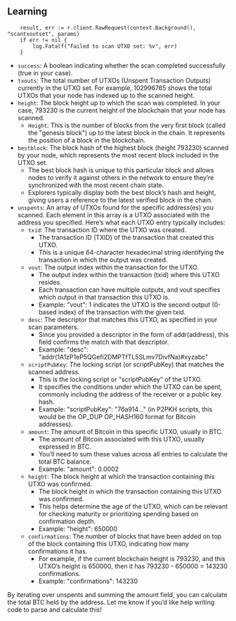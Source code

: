 ## Learning

```(.go)
	result, err := r.client.RawRequest(context.Background(), "scantxoutset", params)
	if err != nil {
		log.Fatalf("Failed to scan UTXO set: %v", err)
	}
```
- `success`: A boolean indicating whether the scan completed successfully (true in your case).
- `txouts`: The total number of UTXOs (Unspent Transaction Outputs) currently in the UTXO set. For example, 102996765 shows the total UTXOs that your node has indexed up to the scanned height.
- `height`: The block height up to which the scan was completed. In your case, 793230 is the current height of the blockchain that your node has scanned.
    - `Height`: This is the number of blocks from the very first block (called the "genesis block") up to the latest block in the chain. It represents the position of a block in the blockchain.
- `bestblock`: The block hash of the highest block (height 793230) scanned by your node, which represents the most recent block included in the UTXO set.
    - The best block hash is unique to this particular block and allows nodes to verify it against others in the network to ensure they’re synchronized with the most recent chain state.
    - Explorers typically display both the best block’s hash and height, giving users a reference to the latest verified block in the chain.
- `unspents`: An array of UTXOs found for the specific address(es) you scanned. Each element in this array is a UTXO associated with the address you specified. Here’s what each UTXO entry typically includes:
    - `txid`: The transaction ID where the UTXO was created.
        - The transaction ID (TXID) of the transaction that created this UTXO.
        - This is a unique 64-character hexadecimal string identifying the transaction in which the output was created.
    - `vout`: The output index within the transaction for the UTXO.
        - The output index within the transaction (txid) where this UTXO resides.
        - Each transaction can have multiple outputs, and vout specifies which output in that transaction this UTXO is.
        - Example: "vout": 1 indicates the UTXO is the second output (0-based index) of the transaction with the given txid.
    - `desc`: The descriptor that matches this UTXO, as specified in your scan parameters.
        - Since you provided a descriptor in the form of addr(address), this field confirms the match with that descriptor.
        - Example: "desc": "addr(1A1zP1eP5QGefi2DMPTfTL5SLmv7DivfNa)#xyzabc"
    - `scriptPubKey`: The locking script (or scriptPubKey) that matches the scanned address.
        - This is the locking script or "scriptPubKey" of the UTXO.
        - It specifies the conditions under which the UTXO can be spent, commonly including the address of the receiver or a public key hash.
        - Example: "scriptPubKey": "76a914..." (in P2PKH scripts, this would be the OP_DUP OP_HASH160 format for Bitcoin addresses).
    - `amount`: The amount of Bitcoin in this specific UTXO, usually in BTC.
        - The amount of Bitcoin associated with this UTXO, usually expressed in BTC.
        - You’ll need to sum these values across all entries to calculate the total BTC balance.
        - Example: "amount": 0.0002
    - `height`: The block height at which the transaction containing this UTXO was confirmed.
        - The block height in which the transaction containing this UTXO was confirmed.
        - This helps determine the age of the UTXO, which can be relevant for checking maturity or prioritizing spending based on confirmation depth.
        - Example: "height": 650000
    - `confirmations`: The number of blocks that have been added on top of the block containing this UTXO, indicating how many confirmations it has.
        - For example, if the current blockchain height is 793230, and this UTXO’s height is 650000, then it has 793230 - 650000 = 143230 confirmations.
        - Example: "confirmations": 143230

By iterating over unspents and summing the amount field, you can calculate the total BTC held by the address. Let me know if you’d like help writing code to parse and calculate this!